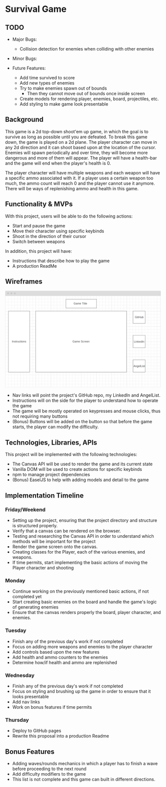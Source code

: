 # Survival Game

## TODO
* Major Bugs:
    * Collision detection for enemies when colliding with other enemies

* Minor Bugs:

* Future Features:
    * Add time survived to score
    * Add new types of enemies
    * Try to make enemies spawn out of bounds
        * Then they cannot move out of bounds once inside screen
    * Create models for rendering player, enemies, board, projectiles, etc.
    * Add styling to make game look presentable

## Background
This game is a 2d top-down shoot'em up game, in which the goal is to survive as long as possible until you are defeated. To break this game down,
the game is played on a 2d plane. The player character can move in any 2d direction and it can shoot based upon at the location of the cursor.
Enemies will spawn periodically and over time, they will become more dangerous and more of them will appear.
The player will have a health-bar and the game will end when the player's health is 0.

The player character will have multiple weapons and each weapon will have a specific ammo associated with it. 
If a player uses a certain weapon too much, the ammo count will reach 0 and the player cannot use it anymore.
There will be ways of replenishing ammo and health in this game. 

## Functionality & MVPs
With this project, users will be able to do the following actions:

* Start and pause the game
* Move their character using specific keybinds
* Shoot in the direction of their cursor
* Switch between weapons

In addition, this project will have:

* Instructions that describe how to play the game
* A production ReadMe

## Wireframes

![wireframe](wireframe.png)

* Nav links will point the project's GitHub repo, my LinkedIn and AngelList.
* Instructions will on the side for the player to understand how to operate the game
* The game will be mostly operated on keypresses and mouse clicks, thus not requiring many buttons
* (Bonus) Buttons will be added on the button so that before the game starts, the player can modify the difficulty.

## Technologies, Libraries, APIs
This project will be implemented with the following technologies:

* The Canvas API will be used to render the game and its current state
* Vanilla DOM will be used to create actions for specific keybinds
* npm to manage project dependencies
* (Bonus) EaselJS to help with adding models and detail to the game

## Implementation Timeline

### Friday/Weekend
* Setting up the project, ensuring that the project directory and structure is structured properly. 
* Verify that a canvas can be rendered on the browser.
* Testing and researching the Canvas API in order to understand which methods will be important for the project
* Render the game screen onto the canvas.
* Creating classes for the Player, each of the various enemies, and weapons.
* If time permits, start implementing the basic actions of moving the Player character and shooting
### Monday
* Continue working on the previously mentioned basic actions, if not completed yet
* Start creating basic enemies on the board and handle the game's logic of generating enemies
* Ensure that the canvas renders properly the board, player character, and enemies.
### Tuesday
* Finish any of the previous day's work if not completed
* Focus on adding more weapons and enemies to the player character
* Add controls based upon the new features
* Add health and ammo counters to the enemies
* Determine how/if health and ammo are replenished
### Wednesday
* Finish any of the previous day's work if not completed
* Focus on styling and brushing up the game in order to ensure that it looks presentable
* Add nav links
* Work on bonus features if time permits
### Thursday
* Deploy to GitHub pages
* Rewrite this proposal into a production Readme

## Bonus Features
* Adding waves/rounds mechanics in which a player has to finish a wave before proceeding to the next round
* Add difficulty modifiers to the game
* This list is not complete and this game can built in different directions.

